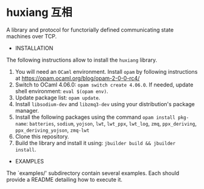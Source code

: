 # huxiang 互相
A library and protocol for functorially defined communicating state machines over TCP.

* INSTALLATION

The following instructions allow to install the `huxiang` library.

1) You will need an `OCaml` environment. Install `opam` by following instructions at https://opam.ocaml.org/blog/opam-2-0-0-rc4/
2) Switch to OCaml 4.06.0: `opam switch create 4.06.0`. If needed, update shell environment: `eval $(opam env)`.
3) Update package list: `opam update`.
4) Install `libsodium-dev` and `libzmq3-dev` using your distribution's package manager.
5) Install the following packages using the command `opam install pkg-name`: 
   `batteries`, `sodium`, `yojson`, `lwt`, `lwt_ppx`, `lwt_log`, `zmq`, `ppx_deriving`, 
   `ppx_deriving_yojson`, `zmq-lwt`
6) Clone this repository.
7) Build the library and install it using: `jbuilder build && jbuilder install`.

* EXAMPLES

The `examples/' subdirectory contain several examples. Each should provide a README detailing how
to execute it.
